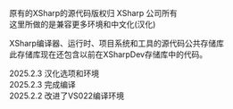 原有的XSharp的源代码版权归 XSharp 公司所有  
这里所做的是兼容更多环境和中文化(汉化)  
  
XSharp编译器、运行时、项目系统和工具的源代码公共存储库  
此存储库现在还包含以前在XSharpDev存储库中的代码。  
  
  
2025.2.3 汉化选项和环境  
2025.2.3 完成编译  
2025.2.2 改进了VS022编译环境  
